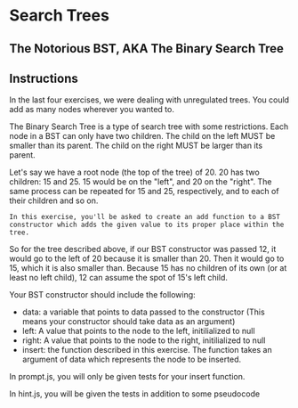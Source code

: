 # Search Trees

## The Notorious BST, AKA The Binary Search Tree

## Instructions
In the last four exercises, we were dealing with unregulated trees. You could add as many nodes wherever you wanted to.

The Binary Search Tree is a type of search tree with some restrictions. Each node in a BST can only have two children. The child on the left MUST be smaller than its parent. The child on the right MUST be larger than its parent.

Let's say we have a root node (the top of the tree) of 20. 20 has two children: 15 and 25. 15 would be on the "left", and 20 on the "right". The same process can be repeated for 15 and 25, respectively, and to each of their children and so on.

`In this exercise, you'll be asked to create an add function to a BST constructor which adds the given value to its proper place within the tree.`

So for the tree described above, if our BST constructor was passed 12, it would go to the left of 20 because it is smaller than 20. Then it would go to 15, which it is also smaller than. Because 15 has no children of its own (or at least no left child), 12 can assume the spot of 15's left child.

Your BST constructor should include the following: 
- data: a variable that points to data passed to the constructor (This means your constructor should take data as an argument)
- left: A value that points to the node to the left, initilialized to null
- right: A value that points to the node to the right, initilialized to null
- insert: the function described in this exercise. The function takes an argument of data which represents the node to be inserted.

In prompt.js, you will only be given tests for your insert function.

In hint.js, you will be given the tests in addition to some pseudocode
